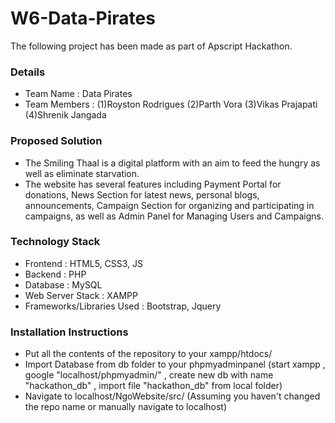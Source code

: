 # W6-Data-Pirates

The following project has been made as part of Apscript Hackathon.

### Details
- Team Name : Data Pirates
- Team Members : 
(1)Royston Rodrigues
(2)Parth Vora
(3)Vikas Prajapati
(4)Shrenik Jangada

### Proposed Solution
 - The Smiling Thaal is a digital platform with an aim to feed the hungry as well as eliminate starvation.
 - The website has several features including Payment Portal for donations, News Section for latest news, personal blogs, announcements, Campaign Section for organizing and participating in campaigns, as well as Admin Panel for Managing Users and Campaigns.

### Technology Stack
 - Frontend : HTML5, CSS3, JS
 - Backend : PHP
 - Database : MySQL
 - Web Server Stack : XAMPP
 - Frameworks/Libraries Used : Bootstrap, Jquery

 ### Installation Instructions
 - Put all the contents of the repository to your xampp/htdocs/
 - Import Database from db folder to your phpmyadminpanel (start xampp , google "localhost/phpmyadmin/" , create new db with name "hackathon_db" , import file "hackathon_db" from local folder)
 - Navigate to localhost/NgoWebsite/src/ (Assuming you haven't changed the repo name or manually navigate to localhost)
